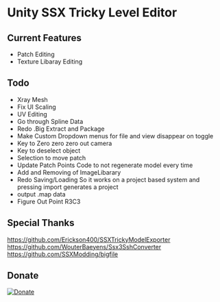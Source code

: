 # Unity SSX Tricky Level Editor

## Current Features
- Patch Editing
- Texture Libaray Editing
 
 ## Todo
- Xray Mesh
- Fix UI Scaling
- UV Editing
- Go through Spline Data
- Redo .Big Extract and Package
- Make Custom Dropdown menus for file and view disappear on toggle
- Key to Zero zero zero out camera
- Key to deselect object
- Selection to move patch
- Update Patch Points Code to not regenerate model every time
- Add and Removing of ImageLibarary
- Redo Saving/Loading So it works on a project based system and pressing import generates a project
- output .map data
- Figure Out Point R3C3


## Special Thanks
https://github.com/Erickson400/SSXTrickyModelExporter <br>
https://github.com/WouterBaeyens/Ssx3SshConverter <br>
https://github.com/SSXModding/bigfile <br>

## Donate
[![Donate](https://www.paypalobjects.com/en_AU/i/btn/btn_donateCC_LG.gif)](https://www.paypal.com/donate/?business=VT6TG8KKZM98E&no_recurring=0&currency_code=AUD)